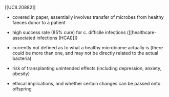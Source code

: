 [[UCIL20882]]

- covered in paper, essentially involves transfer of microbes from healthy faeces donor to a patient

- high success rate (85% cure) for c. difficile infections ([[healthcare-associated infections (HCAI)]])
- currently not defined as to what a healthy microbiome actually is (there could be more than one, and may not be directly related to the actual bacteria)
- risk of transplanting unintended effects (including depression, anxiety, obesity)
- ethical implications, and whether certain changes can be passed onto offspring